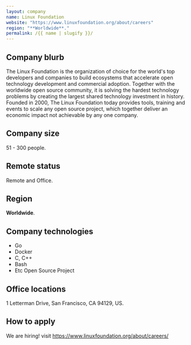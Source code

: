 ```yaml
---
layout: company
name: Linux Foundation
website: "https://www.linuxfoundation.org/about/careers"
region: "**Worldwide**."
permalink: /{{ name | slugify }}/
---
```


## Company blurb

The Linux Foundation is the organization of choice for the world's top developers and companies to build ecosystems that accelerate open technology development and commercial adoption. Together with the worldwide open source community, it is solving the hardest technology problems by creating the largest shared technology investment in history. Founded in 2000, The Linux Foundation today provides tools, training and events to scale any open source project, which together deliver an economic impact not achievable by any one company.

## Company size

51 - 300 people.

## Remote status

Remote and Office.

## Region

**Worldwide**.

## Company technologies

- Go
- Docker
- C, C++
- Bash
- Etc Open Source Project

## Office locations

1 Letterman Drive, San Francisco, CA 94129, US.

## How to apply

We are hiring! visit https://www.linuxfoundation.org/about/careers/